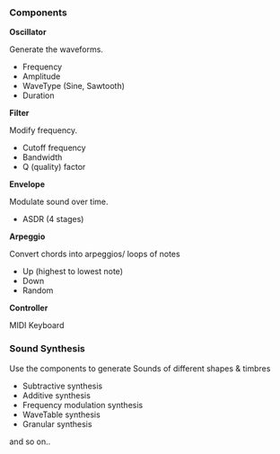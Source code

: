 ### Components

**Oscillator**

Generate the waveforms.

- Frequency
- Amplitude
- WaveType (Sine, Sawtooth)
- Duration

**Filter**

Modify frequency.

- Cutoff frequency
- Bandwidth
- Q (quality) factor


**Envelope**

Modulate sound over time.

- ASDR (4 stages)

**Arpeggio**

Convert chords into arpeggios/ loops of notes

- Up (highest to lowest note)
- Down
- Random

**Controller**

MIDI Keyboard


### Sound Synthesis

Use the components to generate Sounds of different shapes & timbres

-  Subtractive synthesis
-  Additive synthesis
-  Frequency modulation synthesis
-  WaveTable synthesis
-  Granular synthesis
  
and so on..
